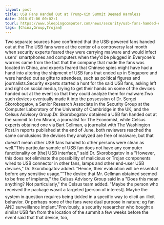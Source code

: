 ```yaml
---
layout: post
title: USB Fans Handed Out at Trump-Kim Summit Deemed Harmless
date: 2018-07-06 00:02:1
tourl: https://www.bleepingcomputer.com/news/security/usb-fans-handed-out-at-trump-kim-summit-deemed-harmless/
tags: [China,Group,Trojan]
---
```

Two separate sources have confirmed that the USB-powered fans handed out at the The USB fans were at the center of a controversy last month when security experts feared they were carrying malware and would infect users' smartphones and computers when they'd be plugged in.Everyone's worries came from the fact that the company that made the fans was located in China, and experts feared that Chinese spies might have had a hand into altering the shipment of USB fans that ended up in Singapore and were handed out as gifts to attendees, such as political figures and journalists.Security experts started a hunt for the said USB fans, asking left and right on social media, trying to get their hands on some of the devices handed out at the event so that they could analyze them for malware.Two such devices eventually made it into the possession of Dr. Sergei Skorobogatov, a Senior Research Associate in the Security Group at the Computer Laboratory of the University of Cambridge in the UK, and the Celsus Advisory Group.Dr. Skorobogatov obtained a USB fan handed out at the summit to Leo Mirani, a journalist for The Economist, while Celsus experts obtained one via Bart Gellman, a journalist with The Washington Post.In reports published at the end of June, both reviewers reached the same conclusions the devices they analyzed are free of malware, but that doesn't mean other USB fans handed to other persons were clean as well."This particular sample of USB fan does not have any computer functionality on [the] USB interface," said Dr. Skorobogatov in a "However, this does not eliminate the possibility of malicious or Trojan components wired to USB connector in other fans, lamps and other end-user USB devices," Dr. Skorobogatov added. "Hence, their evaluation will be essential before any sensitive usage.""The device that Mr. Gellman obtained seemed to be free of implants," the Celsus Advisory Group said in a "Does this mean anything? Not particularly," the Celsus team added. "Maybe the person who received the package wasnt a targeted [person of interest]. Maybe the system in question requires being tickled in a specific way to elicit an illicit behavior. Or perhaps none of the fans were dual purpose in nature; eg fan AND surveillance implant."Previously, a security researcher who bought a similar USB fan from the location of the summit a few weeks before the event said that that device, too, 
